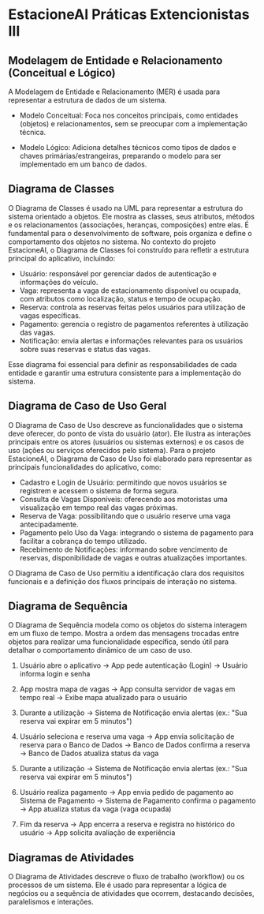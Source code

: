 # EstacioneAI Práticas Extencionistas III

## Modelagem de Entidade e Relacionamento (Conceitual e Lógico)
A Modelagem de Entidade e Relacionamento (MER) é usada para representar a estrutura de dados de um sistema.
- Modelo Conceitual: Foca nos conceitos principais, como entidades (objetos) e relacionamentos, sem se preocupar com a implementação técnica.

- Modelo Lógico: Adiciona detalhes técnicos como tipos de dados e chaves primárias/estrangeiras, preparando o modelo para ser implementado em um banco de dados.

## Diagrama de Classes
O Diagrama de Classes é usado na UML para representar a estrutura do sistema orientado a objetos.
Ele mostra as classes, seus atributos, métodos e os relacionamentos (associações, heranças, composições) entre elas.
É fundamental para o desenvolvimento de software, pois organiza e define o comportamento dos objetos no sistema.
No contexto do projeto EstacioneAI, o Diagrama de Classes foi construído para refletir a estrutura principal do aplicativo, incluindo:

- Usuário: responsável por gerenciar dados de autenticação e informações do veículo.
- Vaga: representa a vaga de estacionamento disponível ou ocupada, com atributos como localização, status e tempo de ocupação.
- Reserva: controla as reservas feitas pelos usuários para utilização de vagas específicas.
- Pagamento: gerencia o registro de pagamentos referentes à utilização das vagas.
- Notificação: envia alertas e informações relevantes para os usuários sobre suas reservas e status das vagas.

Esse diagrama foi essencial para definir as responsabilidades de cada entidade e garantir uma estrutura consistente para a implementação do sistema.

## Diagrama de Caso de Uso Geral
O Diagrama de Caso de Uso descreve as funcionalidades que o sistema deve oferecer, do ponto de vista do usuário (ator).
Ele ilustra as interações principais entre os atores (usuários ou sistemas externos) e os casos de uso (ações ou serviços oferecidos pelo sistema).
Para o projeto EstacioneAI, o Diagrama de Caso de Uso foi elaborado para representar as principais funcionalidades do aplicativo, como:

- Cadastro e Login de Usuário: permitindo que novos usuários se registrem e acessem o sistema de forma segura.
- Consulta de Vagas Disponíveis: oferecendo aos motoristas uma visualização em tempo real das vagas próximas.
- Reserva de Vaga: possibilitando que o usuário reserve uma vaga antecipadamente.
- Pagamento pelo Uso da Vaga: integrando o sistema de pagamento para facilitar a cobrança do tempo utilizado.
- Recebimento de Notificações: informando sobre vencimento de reservas, disponibilidade de vagas e outras atualizações importantes.

O Diagrama de Caso de Uso permitiu a identificação clara dos requisitos funcionais e a definição dos fluxos principais de interação no sistema.

## Diagrama de Sequência
O Diagrama de Sequência modela como os objetos do sistema interagem em um fluxo de tempo.
Mostra a ordem das mensagens trocadas entre objetos para realizar uma funcionalidade específica, sendo útil para detalhar o comportamento dinâmico de um caso de uso.

1. Usuário abre o aplicativo
→ App pede autenticação (Login)
→ Usuário informa login e senha

2. App mostra mapa de vagas
→ App consulta servidor de vagas em tempo real
→ Exibe mapa atualizado para o usuário

2. Durante a utilização
→ Sistema de Notificação envia alertas (ex.: "Sua reserva vai expirar em 5 minutos")

3. Usuário seleciona e reserva uma vaga
→ App envia solicitação de reserva para o Banco de Dados
→ Banco de Dados confirma a reserva
→ Banco de Dados atualiza status da vaga

4. Durante a utilização
→ Sistema de Notificação envia alertas (ex.: "Sua reserva vai expirar em 5 minutos")

5. Usuário realiza pagamento
→ App envia pedido de pagamento ao Sistema de Pagamento
→ Sistema de Pagamento confirma o pagamento
→ App atualiza status da vaga (vaga ocupada)

6. Fim da reserva
→ App encerra a reserva e registra no histórico do usuário
→ App solicita avaliação de experiência


## Diagramas de Atividades
O Diagrama de Atividades descreve o fluxo de trabalho (workflow) ou os processos de um sistema.
Ele é usado para representar a lógica de negócios ou a sequência de atividades que ocorrem, destacando decisões, paralelismos e interações.
